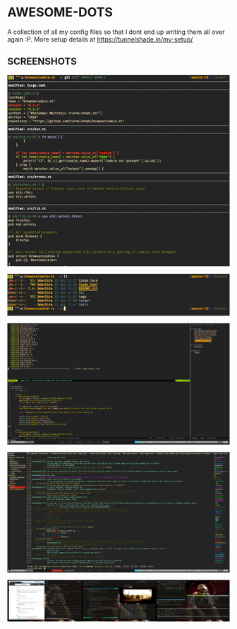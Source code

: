 AWESOME-DOTS
============

A collection of all my config files so that I dont end up writing them all over
again :P. More setup details at https://tunnelshade.in/my-setup/

SCREENSHOTS
-----------

![diff-so-fancy](screenshots/diff-so-fancy.png)

![exa](screenshots/exa.png)

![vim](screenshots/vim.png)

![weechat](screenshots/weechat.png)

![Multi Monitor Setup](screenshots/multi_monitor.jpg)
